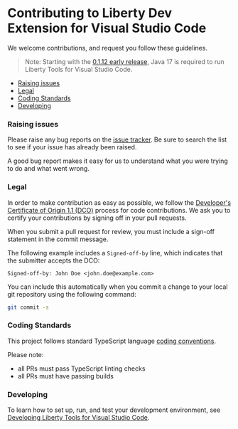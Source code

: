 # Contributing to Liberty Dev Extension for Visual Studio Code

We welcome contributions, and request you follow these guidelines.

> Note: Starting with the [0.1.12 early release](https://github.com/OpenLiberty/liberty-tools-vscode/releases/tag/0.1.12), Java 17 is required to run Liberty Tools for Visual Studio Code.

- [Raising issues](#raising-issues)
- [Legal](#legal)
- [Coding Standards](#coding-standards)
- [Developing](#developing)

### Raising issues

Please raise any bug reports on the [issue tracker](https://github.com/OpenLiberty/open-liberty-tools-vscode/issues). Be sure to search the list to see if your issue has already been raised.

A good bug report makes it easy for us to understand what you were trying to do and what went wrong.

### Legal

In order to make contribution as easy as possible, we follow the [Developer's Certificate of Origin 1.1 (DCO)](https://developercertificate.org/) process for code contributions. We ask you to certify your contributions by signing off in your pull requests.

When you submit a pull request for review, you
must include a sign-off statement in the commit message.

The following example includes a `Signed-off-by` line, which indicates that the
submitter accepts the DCO:

```text
Signed-off-by: John Doe <john.doe@example.com>
```

You can include this automatically when you commit a change to your
local git repository using the following command:

```bash
git commit -s
```

### Coding Standards

This project follows standard TypeScript language [coding conventions](https://github.com/Microsoft/TypeScript/wiki/Coding-guidelines).

Please note:

- all PRs must pass TypeScript linting checks
- all PRs must have passing builds

### Developing

To learn how to set up, run, and test your development environment, see [Developing Liberty Tools for Visual Studio Code](DEVELOPING.md).
